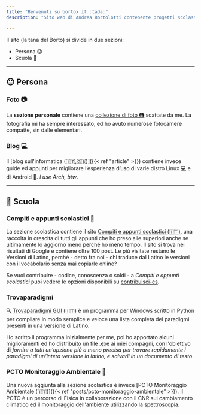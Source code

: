 ```yaml
---
title: "Benvenuti su bortox.it :tada:"
description: "Sito web di Andrea Bortolotti contenente progetti scolastici su compiti ed appunti come articoli su computer e tecnologia."

---
```

Il sito (la tana del Borto) si divide in due sezioni: 
* Persona :neutral_face: 
* Scuola :school_satchel:

---
## :neutral_face: Persona

### Foto :camera:

La **sezione personale** contiene una [collezione di foto :camera:](https://bortox.it/galleria) scattate da me. La fotografia mi ha sempre interessato, ed ho avuto numerose fotocamere compatte, sin dalle elementari.

### Blog 💻

Il [blog sull'informatica (:it:,:uk:)]({{< ref "article" >}}) contiene invece guide ed appunti per migliorare l’esperienza d’uso di varie distro Linux 💻 e di Android 📱. _I use Arch, btw_.

---
## :school_satchel: Scuola

### Compiti e appunti scolastici :memo:

La sezione scolastica contiene il sito [Compiti e appunti scolastici (:it:)](https://bortox.it/Compiti-scolastici), una raccolta in crescita di tutti gli appunti che ho preso alle superiori anche se ultimamente lo aggiorno meno perché ho meno tempo. Il sito si trova nei risultati di Google e contiene oltre 100 post. Le più visitate restano le Versioni di Latino, perché - detto fra noi - chi traduce dal Latino le versioni con il vocabolario senza mai copiarle online?

Se vuoi contribuire - codice, conoscenza o soldi - a _Compiti e appunti scolastici_ puoi vedere le opzioni disponibili su [contribuisci-cs](https://bortox.it/contribuisci-cs/).

### Trovaparadigmi

[:mag: Trovaparadigmi GUI (:it:)](https://bortox.it/trovaparadigmi) è un programma per Windows scritto in Python per compilare in modo semplice e veloce una lista completa dei paradigmi presenti in una versione di Latino.

Ho scritto il programma inizialmente per me, poi ho apportato alcuni miglioramenti ed ho distribuito un file .exe ai miei compagni, con l'obiettivo di _fornire a tutti un’opzione più o meno precisa per trovare rapidamente i paradigmi di un’intera versione in latino, e salvarli in un documento di testo_.

### PCTO Monitoraggio Ambientale :telescope:

Una nuova aggiunta alla sezione scolastica è invece [PCTO Monitoraggio Ambientale (:it:)]({{< ref "posts/pcto-monitoraggio-ambientale" >}}). Il PCTO è un percorso di Fisica in collaborazione con il CNR sul cambiamento climatico ed il monitoraggio dell'ambiente utilizzando la spettroscopia.
